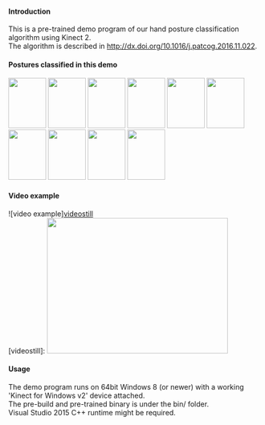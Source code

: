 #### Introduction

This is a pre-trained demo program of our hand posture classification algorithm using Kinect 2.  
The algorithm is described in http://dx.doi.org/10.1016/j.patcog.2016.11.022.  

#### Postures classified in this demo

<img src=https://raw.githubusercontent.com/geovens/line_feature_demo_public/master/doc/0.jpg width=75 height=100 />
<img src=https://raw.githubusercontent.com/geovens/line_feature_demo_public/master/doc/1.jpg width=75 height=100 />
<img src=https://raw.githubusercontent.com/geovens/line_feature_demo_public/master/doc/2.jpg width=75 height=100 />
<img src=https://raw.githubusercontent.com/geovens/line_feature_demo_public/master/doc/3.jpg width=75 height=100 />
<img src=https://raw.githubusercontent.com/geovens/line_feature_demo_public/master/doc/4.jpg width=75 height=100 />  

<img src=https://raw.githubusercontent.com/geovens/line_feature_demo_public/master/doc/5.jpg width=75 height=100 />
<img src=https://raw.githubusercontent.com/geovens/line_feature_demo_public/master/doc/6.jpg width=75 height=100 />
<img src=https://raw.githubusercontent.com/geovens/line_feature_demo_public/master/doc/7.jpg width=75 height=100 />
<img src=https://raw.githubusercontent.com/geovens/line_feature_demo_public/master/doc/8.jpg width=75 height=100 />
<img src=https://raw.githubusercontent.com/geovens/line_feature_demo_public/master/doc/9.jpg width=75 height=100 />  

#### Video example

![video example][videostill](https://www.youtube.com/watch?v=AKaphKXfmao)  
[videostill]: <img src=https://img.youtube.com/vi/AKaphKXfmao/0.jpg width=360 height=270 />

#### Usage

The demo program runs on 64bit Windows 8 (or newer) with a working 'Kinect for Windows v2' device attached.  
The pre-build and pre-trained binary is under the bin/ folder.  
Visual Studio 2015 C++ runtime might be required.